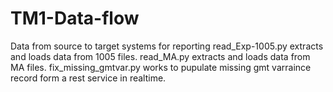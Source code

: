 # TM1-Data-flow
Data from source to target systems for reporting
read_Exp-1005.py extracts and loads data from 1005 files.
read_MA.py extracts and loads data from MA files.
fix_missing_gmtvar.py works to pupulate missing gmt varraince record form a rest service in realtime.

